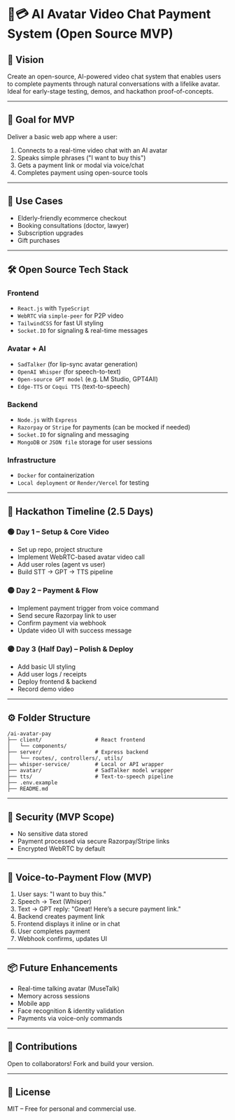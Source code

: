 # 🤖💳 AI Avatar Video Chat Payment System (Open Source MVP)

## 🚀 Vision

Create an open-source, AI-powered video chat system that enables users to complete payments through natural conversations with a lifelike avatar. Ideal for early-stage testing, demos, and hackathon proof-of-concepts.

---

## 🎯 Goal for MVP

Deliver a basic web app where a user:

1. Connects to a real-time video chat with an AI avatar
2. Speaks simple phrases ("I want to buy this")
3. Gets a payment link or modal via voice/chat
4. Completes payment using open-source tools

---

## 🧠 Use Cases

* Elderly-friendly ecommerce checkout
* Booking consultations (doctor, lawyer)
* Subscription upgrades
* Gift purchases

---

## 🛠️ Open Source Tech Stack

### Frontend

* `React.js` with `TypeScript`
* `WebRTC` via `simple-peer` for P2P video
* `TailwindCSS` for fast UI styling
* `Socket.IO` for signaling & real-time messages

### Avatar + AI

* `SadTalker` (for lip-sync avatar generation)
* `OpenAI Whisper` (for speech-to-text)
* `Open-source GPT model` (e.g. LM Studio, GPT4All)
* `Edge-TTS` or `Coqui TTS` (text-to-speech)

### Backend

* `Node.js` with `Express`
* `Razorpay` or `Stripe` for payments (can be mocked if needed)
* `Socket.IO` for signaling and messaging
* `MongoDB` or `JSON file` storage for user sessions

### Infrastructure

* `Docker` for containerization
* `Local deployment` or `Render/Vercel` for testing

---

## 📆 Hackathon Timeline (2.5 Days)

### 🟢 Day 1 – Setup & Core Video

* Set up repo, project structure
* Implement WebRTC-based avatar video call
* Add user roles (agent vs user)
* Build STT → GPT → TTS pipeline

### 🟡 Day 2 – Payment & Flow

* Implement payment trigger from voice command
* Send secure Razorpay link to user
* Confirm payment via webhook
* Update video UI with success message

### 🟣 Day 3 (Half Day) – Polish & Deploy

* Add basic UI styling
* Add user logs / receipts
* Deploy frontend & backend
* Record demo video

---

## ⚙️ Folder Structure

```
/ai-avatar-pay
├── client/                 # React frontend
│   └── components/
├── server/                 # Express backend
│   └── routes/, controllers/, utils/
├── whisper-service/        # Local or API wrapper
├── avatar/                 # SadTalker model wrapper
├── tts/                    # Text-to-speech pipeline
├── .env.example
├── README.md
```

---

## 🔐 Security (MVP Scope)

* No sensitive data stored
* Payment processed via secure Razorpay/Stripe links
* Encrypted WebRTC by default

---

## 🔄 Voice-to-Payment Flow (MVP)

1. User says: "I want to buy this."
2. Speech → Text (Whisper)
3. Text → GPT reply: "Great! Here’s a secure payment link."
4. Backend creates payment link
5. Frontend displays it inline or in chat
6. User completes payment
7. Webhook confirms, updates UI

---

## 📦 Future Enhancements

* Real-time talking avatar (MuseTalk)
* Memory across sessions
* Mobile app
* Face recognition & identity validation
* Payments via voice-only commands

---

## 🤝 Contributions

Open to collaborators! Fork and build your version.

---

## 📄 License

MIT – Free for personal and commercial use.
